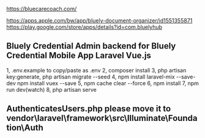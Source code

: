 https://bluecarecoach.com/

https://apps.apple.com/bw/app/bluely-document-organizer/id1551355871
https://play.google.com/store/apps/details?id=com.bluelyhub


## Bluely Credential Admin backend for Bluely Credential Mobile App Laravel Vue.js

1,   .env.example to copy/paste as .env
2,   composer install
3,   php artisan key:generate, php artisan migrate --seed
4,   npm install laravel-mix --save-dev
	npm install vuex --save
5,   npm cache clear --force
6,   npm install
7,   npm run dev(watch)
8,   php artisan serve

## AuthenticatesUsers.php please move it to vendor\laravel\framework\src\Illuminate\Foundation\Auth ##
